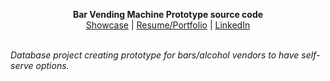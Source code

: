 <p align="center">
  <b>Bar Vending Machine Prototype source code</b><br>
  <a href="https://andrewburt.dev/projects/the-tap-room/">Showcase</a> |
  <a href="https://andrewburt.dev/">Resume/Portfolio</a> |
  <a href="https://www.linkedin.com/in/a-burt/">LinkedIn</a>
  <br><br>
 
<i>Database project creating prototype for bars/alcohol vendors to have self-serve options.<i>
